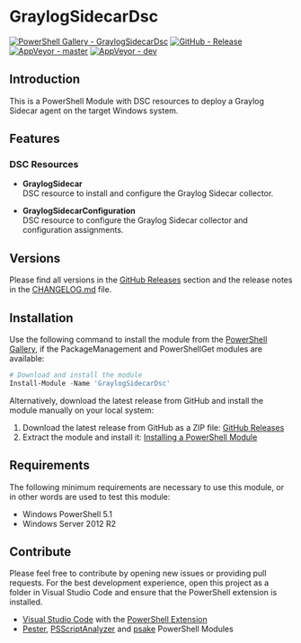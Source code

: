 # GraylogSidecarDsc

[![PowerShell Gallery - GraylogSidecarDsc](https://img.shields.io/badge/PowerShell_Gallery-GraylogSidecarDsc-0072C6.svg)](https://www.powershellgallery.com/packages/GraylogSidecarDsc)
[![GitHub - Release](https://img.shields.io/github/release/claudiospizzi/GraylogSidecarDsc.svg)](https://github.com/claudiospizzi/GraylogSidecarDsc/releases)
[![AppVeyor - master](https://img.shields.io/appveyor/ci/claudiospizzi/GraylogSidecarDsc/master.svg)](https://ci.appveyor.com/project/claudiospizzi/GraylogSidecarDsc/branch/master)
[![AppVeyor - dev](https://img.shields.io/appveyor/ci/claudiospizzi/GraylogSidecarDsc/dev.svg)](https://ci.appveyor.com/project/claudiospizzi/GraylogSidecarDsc/branch/dev)

## Introduction

This is a PowerShell Module with DSC resources to deploy a Graylog Sidecar agent
on the target Windows system.

## Features

### DSC Resources

* **GraylogSidecar**  
  DSC resource to install and configure the Graylog Sidecar collector.

* **GraylogSidecarConfiguration**  
  DSC resource to configure the Graylog Sidecar collector and configuration
  assignments.

## Versions

Please find all versions in the [GitHub Releases] section and the release notes
in the [CHANGELOG.md] file.

## Installation

Use the following command to install the module from the [PowerShell Gallery],
if the PackageManagement and PowerShellGet modules are available:

```powershell
# Download and install the module
Install-Module -Name 'GraylogSidecarDsc'
```

Alternatively, download the latest release from GitHub and install the module
manually on your local system:

1. Download the latest release from GitHub as a ZIP file: [GitHub Releases]
2. Extract the module and install it: [Installing a PowerShell Module]

## Requirements

The following minimum requirements are necessary to use this module, or in other
words are used to test this module:

* Windows PowerShell 5.1
* Windows Server 2012 R2

## Contribute

Please feel free to contribute by opening new issues or providing pull requests.
For the best development experience, open this project as a folder in Visual
Studio Code and ensure that the PowerShell extension is installed.

* [Visual Studio Code] with the [PowerShell Extension]
* [Pester], [PSScriptAnalyzer] and [psake] PowerShell Modules

[PowerShell Gallery]: https://www.powershellgallery.com/packages/SecurityFever
[GitHub Releases]: https://github.com/claudiospizzi/SecurityFever/releases
[Installing a PowerShell Module]: https://msdn.microsoft.com/en-us/library/dd878350

[CHANGELOG.md]: CHANGELOG.md

[Visual Studio Code]: https://code.visualstudio.com/
[PowerShell Extension]: https://marketplace.visualstudio.com/items?itemName=ms-vscode.PowerShell
[Pester]: https://www.powershellgallery.com/packages/Pester
[PSScriptAnalyzer]: https://www.powershellgallery.com/packages/PSScriptAnalyzer
[psake]: https://www.powershellgallery.com/packages/psake
